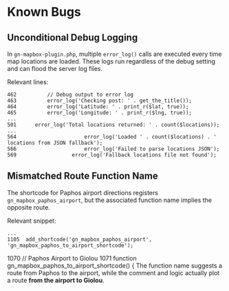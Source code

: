 # Known Bugs

## Unconditional Debug Logging
In `gn-mapbox-plugin.php`, multiple `error_log()` calls are executed every time map locations are loaded. These logs run regardless of the debug setting and can flood the server log files.

Relevant lines:
```
462          // Debug output to error log
463          error_log('Checking post: ' . get_the_title());
464          error_log('Latitude: ' . print_r($lat, true));
465          error_log('Longitude: ' . print_r($lng, true));
...
501      error_log('Total locations returned: ' . count($locations));
...
564                      error_log('Loaded ' . count($locations) . ' locations from JSON fallback');
566                      error_log('Failed to parse locations JSON');
569                  error_log('Fallback locations file not found');
```

## Mismatched Route Function Name
The shortcode for Paphos airport directions registers `gn_mapbox_paphos_airport`, but the associated function name implies the opposite route.

Relevant snippet:
```
...
1105  add_shortcode('gn_mapbox_paphos_airport', 'gn_mapbox_paphos_to_airport_shortcode');
```
1070  // Paphos Airport to Giolou
1071  function gn_mapbox_paphos_to_airport_shortcode() {
The function name suggests a route from Paphos to the airport, while the comment and logic actually plot a route **from the airport to Giolou**.
